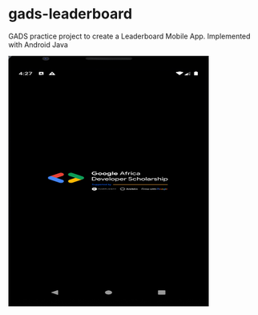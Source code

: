 # gads-leaderboard
GADS practice project to create a Leaderboard Mobile App. Implemented with Android Java



<img src="https://github.com/okwy00100/gads-leaderboard/blob/dev/Screenshots/splash_screen.png" height="500" width="400">
